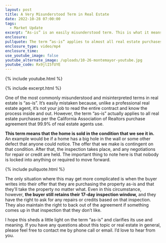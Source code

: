 ```yaml
---
layout: post
title: A Very Misunderstood Term in Real Estate
date: 2022-10-28 07:00:00
tags:
  - Market Update
excerpt: “As-is” is an easily misunderstood term. This is what it means for you.
enclosure:
pullquote: The term “as-is” applies to almost all real estate purchases in California.
enclosure_type: video/mp4
enclosure_time:
use_youtube_image: false
youtube_alternate_image: /uploads/10-26-montemayor-youtube.jpg
youtube_code: Rx9jlI5fUYE
---
```

{% include youtube.html %}

{% include excerpt.html %}

One of the most commonly misunderstood and misinterpreted terms in real estate is “as-is”. It’s easily mistaken because, unlike a professional real estate agent, it’s not your job to read the entire contract and know the process inside and out. However, the term “as-is” actually applies to all real estate purchases per the California Association of Realtors purchase agreement that 99.9% of real estate agents use.

**This term means that the home is sold in the condition that we see it in.** An example would be if a home has a big hole in the wall or some other defect that anyone could notice. The offer that we make is contingent on that condition. After that, the inspection takes place, and any negotiations for repair or credit are held. The important thing to note here is that nobody is locked into anything or required to move forward.&nbsp;

{% include pullquote.html %}

The only situation where this may get more complicated is when the buyer writes into their offer that they are purchasing the property as-is and that they’ll take the property no matter what. Even in this circumstance, however, **the buyer still retains their 17-day inspection window,** and they have the right to ask for any repairs or credits based on that inspection. They also maintain the right to back out of the agreement if something comes up in that inspection that they don’t like.

I hope this sheds a little light on the term “as-is” and clarifies its use and meaning. If you have any questions about this topic or real estate in general, please feel free to contact me by phone call or email. I’d love to hear from you.